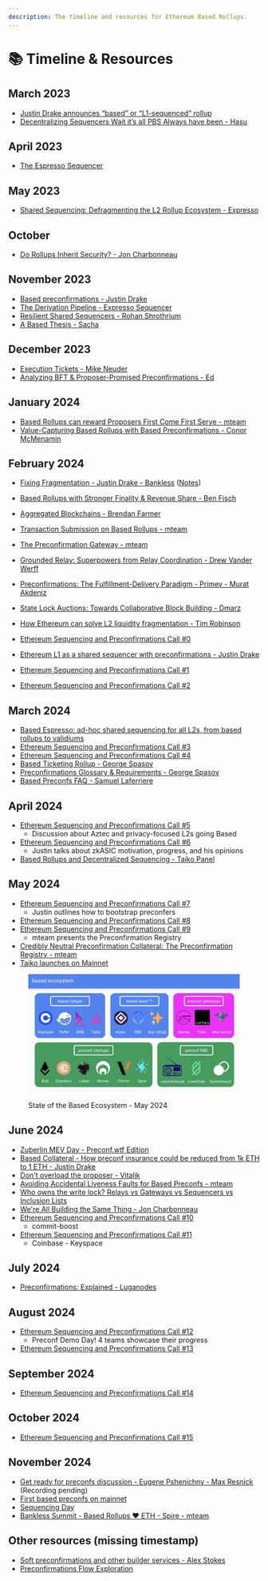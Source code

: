 ```yaml
---
description: The timeline and resources for Ethereum Based Rollups.
---
```


# 📚 Timeline & Resources

## March 2023

* [Justin Drake announces “based” or “L1-sequenced” rollup](https://ethresear.ch/t/based-rollups-superpowers-from-l1-sequencing/15016)
* [Decentralizing Sequencers Wait it’s all PBS Always have been - Hasu](https://www.youtube.com/watch?v=6xS0xMzh9Tc)

## April 2023

* [The Espresso Sequencer](https://hackmd.io/@EspressoSystems/EspressoSequencer)

## May 2023

* [Shared Sequencing: Defragmenting the L2 Rollup Ecosystem - Expresso](https://hackmd.io/@EspressoSystems/SharedSequencing)

## October

* [Do Rollups Inherit Security? - Jon Charbonneau](https://dba.xyz/do-rollups-inherit-security/)

## November 2023

* [Based preconfirmations - Justin Drake](https://ethresear.ch/t/based-preconfirmations/17353)
* [The Derivation Pipeline - Expresso Sequencer](https://hackmd.io/@EspressoSystems/the-derivation-pipeline)
* [Resilient Shared Sequencers - Rohan Shrothrium](https://hackmd.io/@0xtrojan/shared_sequencers)
* [A Based Thesis - Sacha](https://hackmd.io/@sacha/based-rollup-thesis)

## December 2023

* [Execution Tickets - Mike Neuder](https://ethresear.ch/t/execution-tickets/17944)
* [Analyzing BFT & Proposer-Promised Preconfirmations - Ed](https://ethresear.ch/t/analyzing-bft-proposer-promised-preconfirmations/17963)

## January 2024

* [Based Rollups can reward Proposers First Come First Serve - mteam](https://ethresear.ch/t/based-rollups-can-reward-proposers-first-come-first-serve/18317)
* [Value-Capturing Based Rollups with Based Preconfirmations - Conor McMenamin](https://collective.flashbots.net/t/value-capturing-based-rollups-with-based-preconfirmations/2884)

## February 2024

* [Fixing Fragmentation - Justin Drake - Bankless](https://www.youtube.com/watch?v=MnsjUZo7RRI) ([Notes](https://docs.google.com/document/d/164md3gowieQUIQLUIedQxrxsZEtpPZgDWkJVU4Lh_sA))
* [Based Rollups with Stronger Finality & Revenue Share - Ben Fisch](https://hackmd.io/2HHg2t-gSbyJX3M170Nigw)
* [Aggregated Blockchains - Brendan Farmer](https://mirror.xyz/0xfa892B19c72c2D2C6B10dFce8Ff8E7a955b58A61/TXMyZhhRFa-bjr7YHwmJpKBwt2-_ysirbh_VpNy3qZY)
* [Transaction Submission on Based Rollups - mteam](https://ethresear.ch/t/transaction-submission-on-based-rollups/18631)
* [The Preconfirmation Gateway - mteam](https://ethresear.ch/t/the-preconfirmation-gateway-unlocking-preconfirmations-from-user-to-preconfer/18812)
* [Grounded Relay: Superpowers from Relay Coordination - Drew Vander Werff](https://ethresear.ch/t/grounded-relay-superpowers-from-relay-coordination/18601)
* [Preconfirmations: The Fulfillment-Delivery Paradigm - Primev - Murat Akdeniz](https://mirror.xyz/preconf.eth/sgcuSbd1jgaRXj9odSJW-_OlWIg6jcDREw1hUJnXtgI)
* [State Lock Auctions: Towards Collaborative Block Building - Dmarz](https://ethresear.ch/t/state-lock-auctions-towards-collaborative-block-building/18558)
* [How Ethereum can solve L2 liquidity fragmentation - Tim Robinson](https://paragraph.xyz/@blueyard/how-ethereum-can-solve-l2-liquidity-fragmentation)
* [Ethereum Sequencing and Preconfirmations Call #0](https://www.youtube.com/watch?v=8xFVC9T9LR4\&list=PLJqWcTqh_zKHDFarAcF29QfdMlUpReZrR)
* [Ethereum L1 as a shared sequencer with preconfirmations - Justin Drake](https://notes.ethereum.org/WLuNFaliQiqw7Zhd-7AnmQ)



* [Ethereum Sequencing and Preconfirmations Call #1](https://www.youtube.com/watch?v=2IK136vz-PM\&list=PLJqWcTqh_zKHDFarAcF29QfdMlUpReZrR)
* [Ethereum Sequencing and Preconfirmations Call #2](https://www.youtube.com/watch?v=mAGGdPRmhsc\&list=PLJqWcTqh_zKHDFarAcF29QfdMlUpReZrR)

## March 2024

* [Based Espresso: ad-hoc shared sequencing for all L2s, from based rollups to validiums](https://hackmd.io/@EspressoSystems/BasedEspresso)
* [Ethereum Sequencing and Preconfirmations Call #3](https://www.youtube.com/watch?v=XSsKFINj710\&list=PLJqWcTqh_zKHDFarAcF29QfdMlUpReZrR)
* [Ethereum Sequencing and Preconfirmations Call #4](https://www.youtube.com/watch?v=IsYISmTmPmQ\&list=PLJqWcTqh_zKHDFarAcF29QfdMlUpReZrR)
* [Based Ticketing Rollup - George Spasov](https://hackmd.io/LRQPSItESPuMhUSwrB71rQ)
* [Preconfirmations Glossary & Requirements - George Spasov](https://hackmd.io/@Perseverance/Sy4a_BX2p)
* [Based Preconfs FAQ - Samuel Laferriere](https://hackmd.io/@samlaf/based-preconfs-faq)

## April 2024

* [Ethereum Sequencing and Preconfirmations Call #5](https://www.youtube.com/watch?v=8HFVnb69zUI\&list=PLJqWcTqh_zKHDFarAcF29QfdMlUpReZrR)
  * Discussion about Aztec and privacy-focused L2s going Based
* [Ethereum Sequencing and Preconfirmations Call #6](https://www.youtube.com/watch?v=w91otDFmGpo\&list=PLJqWcTqh_zKHDFarAcF29QfdMlUpReZrR)
  * Justin talks about zkASIC motivation, progress, and his opinions
* [Based Rollups and Decentralized Sequencing - Taiko Panel](https://community.taiko.xyz/t/based-rollups-and-decentralized-sequencing-twitter-spaces-wrap-up/1220)

## May 2024

* [Ethereum Sequencing and Preconfirmations Call #7](https://www.youtube.com/watch?v=PM2EyV72Pls\&list=PLJqWcTqh_zKHDFarAcF29QfdMlUpReZrR)
  * Justin outlines how to bootstrap preconfers
* [Ethereum Sequencing and Preconfirmations Call #8](https://www.youtube.com/watch?v=CKLSpa4xJ50\&list=PLJqWcTqh_zKHDFarAcF29QfdMlUpReZrR)
* [Ethereum Sequencing and Preconfirmations Call #9](https://www.youtube.com/watch?v=BxtXcxYzL1k\&list=PLJqWcTqh_zKHDFarAcF29QfdMlUpReZrR)
  * mteam presents the Preconfirmation Registry
* [Credibly Neutral Preconfirmation Collateral: The Preconfirmation Registry - mteam](https://ethresear.ch/t/credibly-neutral-preconfirmation-collateral-the-preconfirmation-registry/19634)
* [Taiko launches on Mainnet](https://taiko.mirror.xyz/Pizjv30FvjsZUwEG-Da7Gs6F8qeDLc4CKKEBqy3pTt8)

<figure><img src=".gitbook/assets/image (2) (1) (1).png" alt="State of the Based Ecosystem - May 2024"><figcaption><p>State of the Based Ecosystem - May 2024</p></figcaption></figure>

## June 2024

* [Zuberlin MEV Day - Preconf.wtf Edition](https://preconf.wtf/)
* [Based Collateral - How preconf insurance could be reduced from 1k ETH to 1 ETH - Justin Drake](https://streameth.org/zuberlin/watch?session=666b1c7307f92b086c2cd78d)
* [Don't overload the proposer - Vitalik](https://streameth.org/zuberlin/watch?session=666af08807f92b086c2c2e54)
* [Avoiding Accidental Liveness Faults for Based Preconfs - mteam](https://ethresear.ch/t/avoiding-accidental-liveness-faults-for-based-preconfs/19888)
* [Who owns the write lock? Relays vs Gateways vs Sequencers vs Inclusion Lists](https://streameth.org/zuberlin/watch?session=666b14db07f92b086c2cb587)
* [We're All Building the Same Thing - Jon Charbonneau](https://dba.xyz/were-all-building-the-same-thing)
* [Ethereum Sequencing and Preconfirmations Call #10](https://www.youtube.com/watch?v=jrm4ZUoj9xY\&list=PLJqWcTqh_zKHDFarAcF29QfdMlUpReZrR)
  * commit-boost
* [Ethereum Sequencing and Preconfirmations Call #11](https://www.youtube.com/watch?v=fbyy_IHo-lI\&list=PLJqWcTqh_zKHDFarAcF29QfdMlUpReZrR)
  * Coinbase - Keyspace

## July 2024

* [Preconfirmations: Explained - Luganodes](https://www.luganodes.com/blog/preconfirmations-explained/)

## August 2024

* [Ethereum Sequencing and Preconfirmations Call #12](https://www.youtube.com/watch?v=nHyhUKlmyTE\&list=PLJqWcTqh_zKHDFarAcF29QfdMlUpReZrR)
  * Preconf Demo Day! 4 teams showcase their progress
* [Ethereum Sequencing and Preconfirmations Call #13](https://www.youtube.com/watch?v=oNLPglf2cQY\&list=PLJqWcTqh_zKHDFarAcF29QfdMlUpReZrR)

## September 2024

* [Ethereum Sequencing and Preconfirmations Call #14](https://www.youtube.com/watch?v=14ax5HOIU70\&list=PLJqWcTqh_zKHDFarAcF29QfdMlUpReZrR)

## October 2024

* [Ethereum Sequencing and Preconfirmations Call #15](https://www.youtube.com/watch?v=CJ1otXtBrqA\&list=PLJqWcTqh_zKHDFarAcF29QfdMlUpReZrR)

## November 2024

* [Get ready for preconfs discussion - Eugene Pshenichny - Max Resnick](https://x.com/EridianAlpha/status/1856976093489615317) (Recording pending)
* [First based preconfs on mainnet](https://x.com/drakefjustin/status/1857083454011101600)&#x20;
* [Sequencing Day](https://lu.ma/sequencing_day)
* [Bankless Summit - Based Rollups ❤️ ETH - Spire - mteam](https://x.com/BanklessHQ/status/1859237063008174248)



## Other resources (missing timestamp)

* [Soft preconfirmations and other builder services - Alex Stokes](https://docs.google.com/presentation/d/1sXJA9vCzJ3sT-3FyrH6CBrOnkjBERiWnvc8gQxilnoM)
* [Preconfirmations Flow Exploration](https://limechain.notion.site/RFC-Preconfirmations-Flow-Exploration-30fe218a0ea0443fb6bc213da969a47d)
